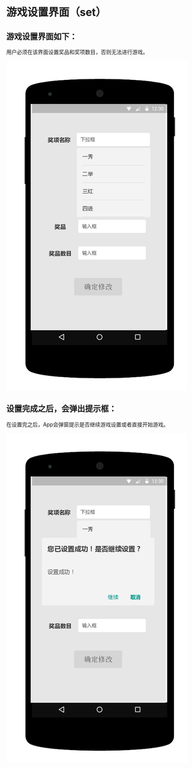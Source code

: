 # 游戏设置界面（set）

## 游戏设置界面如下：
   用户必须在该界面设置奖品和奖项数目，否则无法进行游戏。
   
![](set.png)

## 设置完成之后，会弹出提示框：
   在设置完之后，App会弹窗提示是否继续游戏设置或者直接开始游戏。
   
![](set2.png)